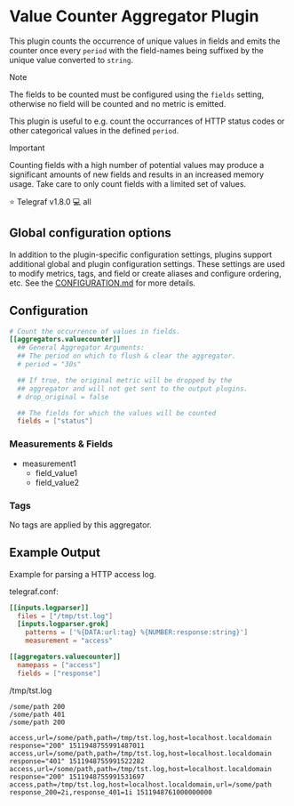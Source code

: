 # Value Counter Aggregator Plugin

This plugin counts the occurrence of unique values in fields and emits the
counter once every `period` with the field-names being suffixed by the unique
value converted to `string`.

> [!NOTE]
> The fields to be counted must be configured using the `fields` setting,
> otherwise no field will be counted and no metric is emitted.

This plugin is useful to e.g. count the occurrances of HTTP status codes or
other categorical values in the defined `period`.

> [!IMPORTANT]
> Counting fields with a high number of potential values may produce a
> significant amounts of new fields and results in an increased memory usage.
> Take care to only count fields with a limited set of values.

⭐ Telegraf v1.8.0
💻 all

## Global configuration options <!-- @/docs/includes/plugin_config.md -->

In addition to the plugin-specific configuration settings, plugins support
additional global and plugin configuration settings. These settings are used to
modify metrics, tags, and field or create aliases and configure ordering, etc.
See the [CONFIGURATION.md][CONFIGURATION.md] for more details.

[CONFIGURATION.md]: ../../../docs/CONFIGURATION.md#plugins

## Configuration

```toml @sample.conf
# Count the occurrence of values in fields.
[[aggregators.valuecounter]]
  ## General Aggregator Arguments:
  ## The period on which to flush & clear the aggregator.
  # period = "30s"

  ## If true, the original metric will be dropped by the
  ## aggregator and will not get sent to the output plugins.
  # drop_original = false

  ## The fields for which the values will be counted
  fields = ["status"]
```

### Measurements & Fields

- measurement1
  - field_value1
  - field_value2

### Tags

No tags are applied by this aggregator.

## Example Output

Example for parsing a HTTP access log.

telegraf.conf:

```toml
[[inputs.logparser]]
  files = ["/tmp/tst.log"]
  [inputs.logparser.grok]
    patterns = ['%{DATA:url:tag} %{NUMBER:response:string}']
    measurement = "access"

[[aggregators.valuecounter]]
  namepass = ["access"]
  fields = ["response"]
```

/tmp/tst.log

```text
/some/path 200
/some/path 401
/some/path 200
```

```text
access,url=/some/path,path=/tmp/tst.log,host=localhost.localdomain response="200" 1511948755991487011
access,url=/some/path,path=/tmp/tst.log,host=localhost.localdomain response="401" 1511948755991522282
access,url=/some/path,path=/tmp/tst.log,host=localhost.localdomain response="200" 1511948755991531697
access,path=/tmp/tst.log,host=localhost.localdomain,url=/some/path response_200=2i,response_401=1i 1511948761000000000
```
